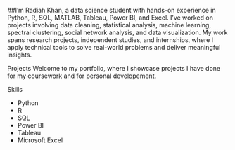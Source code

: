 ##I’m Radiah Khan, a data science student with hands-on experience in Python, R, SQL, MATLAB, Tableau, Power BI, and Excel. I’ve worked on projects involving data cleaning, statistical analysis, machine learning, spectral clustering, social network analysis, and data visualization. My work spans research projects, independent studies, and internships, where I apply technical tools to solve real-world problems and deliver meaningful insights.

Projects
Welcome to my portfolio, where I showcase projects I have done for my coursework and for personal developement. 

Skills 
- Python 
- R 
- SQL 
- Power BI
- Tableau 
- Microsoft Excel 


